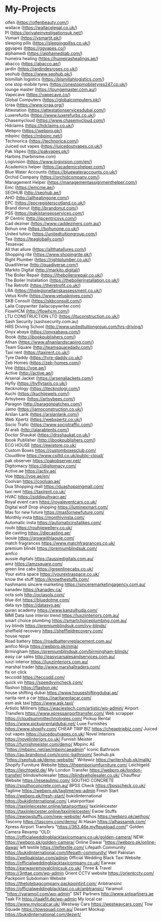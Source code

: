 # My-Projects
olfen (https://olfenbeauty.com/)                                
wallace (https://wallacelegal.co.uk/)                         
PI (https://privateinvestigationsuk.net/)                       
Vsmart (https://vsmartit.pk/)                         
sleeping pills (https://sleepingpillss.co.uk/)                         
ggvapes (https://ggvapes.co/)                                                
alphamedi (https://alphamedilab.com/)                         
humeira healing (https://humeirashealings.ae/)                         
abacco (https://abacco.ae/)                         
jardin (https://jardindesroses.co.uk/)                         
seohub (https://www.seohub.pk/)                       
bismillah logistics (https://bismillahlogistics.com/)                         
one stop mobile tyres (https://onestopmobiletyres247.co.uk/)                                                
lounge master (https://loungemaster.com.au/)                                                
Vapecave (https://vapecave.co/)                         
Global Computers (https://globalcomputers.pk/)                         
Icraa (https://www.icraa.org/)                         
Attestation (https://attestationservicesdubai.com/)                       
Luxerefurbs (https://www.luxerefurbs.co.uk/)                         
Chasemycloud (https://www.chasemycloud.com/)                         
Hdclaims (https://hdclaims.co.uk/)                         
Webpro (https://webpro.pk/)                        
mbpinc (https://mbpinc.net/)                         
Technorica (https://technorica.com/)                         
Juiced out vapes (https://juicedoutvapes.co.uk/)                        
Pak Vapes (http://pakvapes.pk/)                                  
Harbins (harbinsme.com)                                  
Logivision (https://www.logivision.com/en/)                                  
Academics helper (https://academicshelper.com/)                                  
Blue Water Accounts (https://bluewateraccounts.co.uk/)                                          
Orchid Company (https://orchidcompany.com/)                                     
Management Helper (https://managementassignmenthelper.com/)                                       
Emc (https://emcme.ae/)                          
SEOHUB (http://seohub.ae/)                        
AHO (http://allheatingone.com/)                        
EPC (https://epcregisterscotland.co.uk/)                         
Brand donut (http://brandonut.com/)                          
PSS (https://pakistanseoservices.com/)                          
IP Centric (http://ipcentricsys.com/)                           
Cad deziner (https://www.caddeziners.com.au/)                          
Bohun one (https://bohunone.co.uk/)                              
United tution (https://unitedtuitiongroup.com/)                             
Tea (https://teaglobally.com/)                               
Texasvac                          
All that allure (https://allthatallures.com/)                            
Shopping rite (https://www.shopingrite.pk/)                                                 
Right Plumber (https://rightplumber.co.uk/)                           
QuadiVerse (http://quadiverse.com/)                            
Markito Digital (http://markito.digital/)                            
The Boiler Repair (https://theboilersrepair.co.uk/)                            
The Boiler Installation (https://theboilerinstallation.co.uk/)                                                   
The Retrofit (https://theretrofit.co.uk/)                            
LRA (https://thelegionellariskassessment.co.uk/)                            
Vetus Knife (https://www.vetusknives.com/)                            
SKB Consult (https://skbconsult.com/)                            
Laila Copywriter (lailacopywriter.com)     
FlowHCM (http://flowhcm.com/)     
LTU CONSTRUCTION LTD (https://ltuconstruction.co.uk/)     
Sash Security (sashsecurity.com.au)     
HRS Driving School (http://www.unitedtuitiongroup.com/hrs-driving/)     
Onyx abaya (https://onyxabaya.com/)          
Ibook (http://ibookpublishers.com/)     
Afnan (https://www.afnanlandscaping.com/)      
Team Square (http://teamsquaredadv.com/)          
Taxi rent (https://taxirent.co.uk/)     
Tyre Daddy (https://tyre-daddy.co.uk/)     
Zeb Homes (https://zeb-homes.com/)     
Voe (https://voe.ae/)     
Active (http://active.ae/)     
Arsenal Jacket (https://arsenaljackets.com/)     
Hyfly (https://hyflytaxis.co.uk/)     
Itecknology (https://itecknologi.com/)   
Kuchi (https://kuchijewels.com/)     
Artsybees (https://artsybees.com/)     
Paragon (http://paragonpatches.com/)     
Jamo (https://jamoconstruction.co.uk/)     
Arslan Larik (https://arslanlarik.com/)     
Web Xpertz (https://webxpertz.co.uk/)     
Socio Trafic (https://www.sociotraffic.com/)                 
Al arab (http://alarabtents.com/)                
Doctor Shaukat (https://drsshaukat.co.uk/)                
Ibook Publisher (http://ibookpublishers.com/)                
ECO HOUSE https://ewistore.co.uk/           
Custom Boxes https://customboxesclub.com/           
Cloud9ine https://www.csiltd.co.uk/public-cloud/           
pak observer https://pakobserver.net/           
Digitomacy  https://digitomacy.com/           
Active.ae https://activ.ae/           
Voe https://voe.ae/en/           
Coolvan https://coolvan.ae/           
Dua Shopping mall https://duashoppingmall.com/            
taxi rent https://taxirent.co.uk/            
HVAC https://siddiquihvacr.ae/             
Royal event cars https://royaleventcars.co.uk/            
Digital wolf
Drop shipping https://luminexmart.com/            
Mas for new future https://masfornewfuture.com/            
Monthly insta https://monthlyinsta.com/            
Automatic insta https://automaticinstalikes.com/            
rouhi https://rouhijewellery.co.uk/            
die casting https://diecasting.ae/            
laouie https://growwithlaouie.com/            
match fragrances https://www.matchfragrances.co.uk/            
premium blinds https://premiumblindsuk.com/            
amfco            
aussie digitals https://aussiedigitals.com.au/            
amz https://amzsquare.com/            
green line cabs https://greenlinecabs.co.uk/            
Your extra space https://yourextraspace.co.uk/            
know the stuff https://knowthestuffs.com/           
hashmanis 
sincere marketing https://sinceremarketingagency.com.au/            
kanadev https://kanadev.ca/           
octa sols http://octasols.com/           
blue dot https://bluedotme.com/           
data sys https://datasys.ae/           
quran academy https://www.kanzulhuda.com/            
MMI Data
luxe interior trend https://luxziinteriors.com.au/            
smart choice plumbing https://smartchoiceplumbing.com.au/            
ivy blinds https://premiumblindsuk.com/ivy-blinds/            
sheffield recovery https://sheffieldrecovery.com/            
house repair  
Road battery https://roadbatteryreplacement.com.au/            
amfco 
Ninja https://webpro.pk/ninja/            
Brmingham https://premiumblindsuk.com/birmingham-blinds/            
easy car sales http://easycarsalesandservices.com.au/            
luxzi interior https://luxziinteriors.com.au/            
marshal trader http://www.marshaltraders.com/            
fix on click             
teccodd https://teccodd.com/           
quick vin https://speedyvincheck.com/            
flashon https://flashon.pk/           
house shifting dubai https://www.houseshiftingdubai.ae/            
narita rent a car https://naritarentacar.com/            
esm
ask taxi https://www.ask.taxi/            
Artistic Milliners	https://waciestech.com/artistic/wp-admin/
Airport Transfers	https://www.xpressairporttransfer.com/
Web scrapper	https://cloudsummittechnologies.com/
Pickup Rental	https://www.pickuprentaldubai.net/
Luxe Furnishes	https://www.shopify.com/
CHEAP TRIP BIZ	https://cheaptripbiz.com/
Juiced out vapes	https://juicedoutvapes.co.uk/
Novel Interiors	https://novelinteriors.co.uk/
Furnish Meister	https://furnishmeister.com/demo/
Mbpinc AE	"https://mbpinc.net/ae/mbpincaeadmin"
Iconic Bathroom	https://au.brandonut.com/iconic-bathroom/
Seohub.pk	"https://seohub.pk/demo-website/"
Writewiz	https://writershub.pk/malik/
Shopify Furniture Website	https://theemporiumfurniture.com/
Leichtgeld	https://leichtgeld.de/
My London Transfer	https://webpro.pk/london-transfer/
blindswholesaler	https://blindswholesaler.co.uk/
Chauffeur Website	https://reseaulimo.com/
SOUTHO CONCRETE	https://southoconcrete.com.au/
BPSS Check	https://bpsscheck.co.uk/
Taglime	https://webpro.pk/taglime/wp-admin
Fresh Start	https://webpro.pk/fresh-start/
bukidinternational	https://bukidinternational.com/
Latairporttaxi	https://taxiinleicester.online/latairporttaxi/
taxiinleicester	https://taxiinleicester.online/taxiinleicester/
Ewow Stuffs	https://ewowstuffs.com/new-website/
Aethos	https://webpro.pk/aethos/
Tascony	https://tascony.com/demo/
Al Hasan	https://alhassanpk.com/
Xpress Airport Transfers	"https://363.46e.myftpupload.com/"
Golden Camera Revamp	"OLD: https://officialweddingblacktaxicompany.co.uk/golden-camera/ NEW: https://webpro.pk/golden-camera/ 
Online Dawai	"https://webpro.pk/online-dawai/
left textile	https://ileftextile.com/
Lifepath Community	https://bukidinternational.com/lifepath-community/
Well Pakistan	https://wellpakistan.com/admin
Official Wedding Black Taxi Website	https://officialweddingblacktaxicompany.co.uk/
Earwax	https://earwaxremovalclinicsuk.co.uk/
Three & Travel	https://3nttae.com/wp-admin
Orient CCTV website	https://orientcctv.com/
Packpoint Subdomain Website	https://thetotebagcompany.packpointint.com/
Anbtransinc	https://officialweddingblacktaxi.co.uk/anbtransic/
Yaramoil	"https://yaramoil.com/wp-admin"
SNT Partners	http://www.sntpartners.ae
Taak Fit	https://taakfit.de/wp-admin
My local car	https://www.mylocalcar.uk/
Westway Cars	https://westwaycars.com/
Tow Squade	https://towsquad.com.au/
Desert Mockup	https://bukidinternational.com/dezert/

